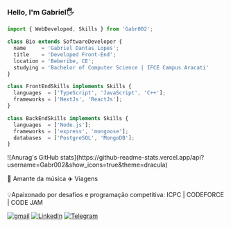 ﻿### Hello, I'm Gabriel🖐️

```javascript
import { WebDeveloped, Skills } from 'Gabr002';

class Bio extends SoftwareDeveloper {
  name     = 'Gabriel Dantas Lopes';
  title    = 'Developed Front-End';
  location = 'Beberibe, CE';
  studying = 'Bachelor of Computer Science | IFCE Campus Aracati'
}

class FrontEndSkills implements Skills {
  languages  = ['TypeScript', 'JavaScript', 'C++'];
  frameworks = ['NextJs', 'ReactJs'];
}

class BackEndSkills implements Skills {
  languages  = ['Node.js'];
  frameworks = ['express', 'mongoose'];
  databases  = ['PostgreSQL', 'MongoDB'];
}
```
<div style="whith:100%">
![Anurag's GitHub stats](https://github-readme-stats.vercel.app/api?username=Gabr002&show_icons=true&theme=dracula)
</div>

<div>
    <p>🎵 Amante da música 
    ✈️ Viagens
    </p>
    <p>💡Apaixonado por desafios e programação competitiva: ICPC | CODEFORCE | CODE JAM</p>
    <p></p>
</div>

[![gmail](https://img.shields.io/badge/Gmail-D14836?style=for-the-badge&logo=gmail&logoColor=white)](gdantaslopes62@gmail.com)
[![LinkedIn](https://img.shields.io/badge/LinkedIn-0077B5?style=for-the-badge&logo=linkedin&logoColor=white)](https://www.linkedin.com/in/gabrieldanlopes/)
[![Telegram](https://img.shields.io/badge/Telegram-2CA5E0?style=for-the-badge&logo=telegram&logoColor=white)](https://t.me/dantasDev)
